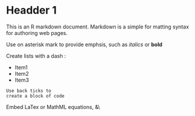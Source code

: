 # Headder 1

This is an R markdown document. Markdown  is a simple for matting syntax for authoring web pages.

Use on asterisk mark to provide emphsis, such as *italics* or **bold**

Create lists with a dash :

- Item1
- Item2
- Item3

```
Use back ticks to
create a block of code
```

Embed LaTex or MathML equations,
&\

